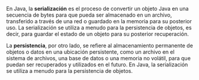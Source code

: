 En Java, la **serialización** es el proceso de convertir un objeto Java en una secuencia de bytes para que pueda ser almacenado en un archivo, transferido a través de una red o guardado en la memoria para su posterior uso. La serialización se utiliza a menudo para la persistencia de objetos, es decir, para guardar el estado de un objeto para su posterior recuperación.

La **persistencia**, por otro lado, se refiere al almacenamiento permanente de objetos o datos en una ubicación persistente, como un archivo en el sistema de archivos, una base de datos o una memoria no volátil, para que puedan ser recuperados y utilizados en el futuro. En Java, la serialización se utiliza a menudo para la persistencia de objetos.